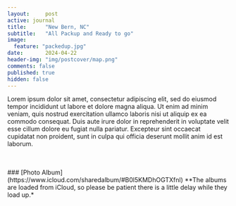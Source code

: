 ```yaml
---
layout:     post
active: journal
title:      "New Bern, NC"
subtitle:   "All Packup and Ready to go"
image:
  feature: "packedup.jpg"
date:       2024-04-22
header-img: "img/postcover/map.png"
comments: false
published: true
hidden: false
---
```


Lorem ipsum dolor sit amet, consectetur adipiscing elit, sed do eiusmod tempor incididunt ut labore et dolore magna aliqua. Ut enim ad minim veniam, quis nostrud exercitation ullamco laboris nisi ut aliquip ex ea commodo consequat. Duis aute irure dolor in reprehenderit in voluptate velit esse cillum dolore eu fugiat nulla pariatur. Excepteur sint occaecat cupidatat non proident, sunt in culpa qui officia deserunt mollit anim id est laborum.

<br>
<br>
### [Photo Album](https://www.icloud.com/sharedalbum/#B0l5KMDhOGTXfnl)
**The albums are loaded from iCloud, so please be patient there is a little delay while they load up.*
